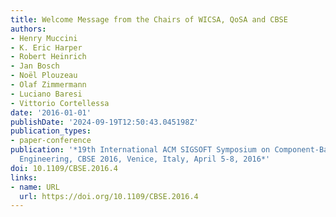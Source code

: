 ```yaml
---
title: Welcome Message from the Chairs of WICSA, QoSA and CBSE
authors:
- Henry Muccini
- K. Eric Harper
- Robert Heinrich
- Jan Bosch
- Noël Plouzeau
- Olaf Zimmermann
- Luciano Baresi
- Vittorio Cortellessa
date: '2016-01-01'
publishDate: '2024-09-19T12:50:43.045198Z'
publication_types:
- paper-conference
publication: '*19th International ACM SIGSOFT Symposium on Component-Based Software
  Engineering, CBSE 2016, Venice, Italy, April 5-8, 2016*'
doi: 10.1109/CBSE.2016.4
links:
- name: URL
  url: https://doi.org/10.1109/CBSE.2016.4
---
```

